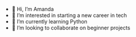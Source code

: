 - 👋 Hi, I’m Amanda
- 👀 I’m interested in starting a new career in tech
- 🌱 I’m currently learning Python
- 💞️ I’m looking to collaborate on beginner projects

<!---
amdfd/amdfd is a ✨ special ✨ repository because its `README.md` (this file) appears on your GitHub profile.
You can click the Preview link to take a look at your changes.
--->
